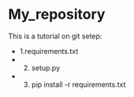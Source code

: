 # My_repository
This is a tutorial on git 
setep:
- 1.requirements.txt
- 2. setup.py
- 3. pip install -r requirements.txt
